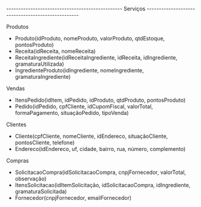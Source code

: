 ------------------------------------------------ Serviços --------------------------------------------------

Produtos
- Produto(idProduto, nomeProduto, valorProduto, qtdEstoque, pontosProduto)
- Receita(idReceita, nomeReceita)
- ReceitaIngrediente(idReceitaIngrediente, idReceita, idIngrediente, gramaturaUtilizada)
- IngredienteProduto(idIngrediente, nomeIngrediente, gramaturaIngrediente)

Vendas
- ItensPedido(idItem, idPedido, idProduto, qtdProduto, pontosProduto)
- Pedido(idPedido, cpfCliente, idCupomFiscal, valorTotal, formaPagamento, situaçãoPedido, tipoVenda)

Clientes
- Cliente(cpfCliente, nomeCliente, idEndereco, situaçãoCliente, pontosCliente, telefone)
- Endereco(idEndereco, uf, cidade, bairro, rua, número, complemento)

Compras
- SolicitacaoCompra(idSolicitacaoCompra, cnpjFornecedor, valorTotal, observação)
- ItensSolicitacao(idItemSolicitação, idSolicitacaoCompra, idIngrediente, gramaturaSolicitada)
- Fornecedor(cnpjFornecedor, emailFornecedor)
